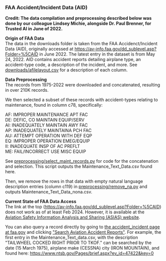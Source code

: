 ### FAA Accident/Incident Data (AID)

**Credit: The data compilation and preprocessing described below was done by our colleague Lindsey Michie, alongside Dr. Paul Brenner, for Trusted AI in June of 2022.**

**Origin of FAA Data**\
The data in the downloads folder is taken from the FAA Accidenct/Incident Data (AID), originally accessed at https://av-info.faa.gov/dd_sublevel.asp?Folder=%5CAID in June 2022. The latest entry in the dataset is from May 24, 2022. AID contains accident reports detailing airplane type, an accident-type code, a description of the incident, and more. See [downloads/afilelayout.csv](downloads/afilelayout.csv) for a description of each column.

**Data Preprocessing**\
The records from 1975-2022 were downloaded and concatenated, resulting in over 210K records.

We then selected a subset of these records with accident-types relating to maintenance, found in column c78, specifically:

AF: IMPROPER MAINTENANCE APT FAC\
DE: DEFIC, CO MAINTAIN EQUIP/SERV\
AI: INADEQUATELY MAINTAIN AWY FAC\
AP: INADEQUATELY MAINTAINA PCH FAC\
AU: ATTEMPT OPERATION WITH DEF EQP\
EQ: IMPROPER OPERATION EMEG/EQUIP\
II: INADEQUATE INSP OF AC PREFLT\
ME: FAIL/INCORRECT USE MISC EQUIP

See [preprocessing/select_maint_records.py](../OMIn_dataset/data_processing/preprocessing/select_maint_records.py) for code for the concatenation and selection. This script outputs the Maintenance_Text_Data.csv found here.

Then, we remove the rows in that data with empty natural language description entries (column c119) in [preprocessing/remove_na.py](../OMIn_dataset/data_processing/preprocessing/remove_na.py) and outputs Maintenance_Text_Data_nona.csv.

**Current State of FAA Data Access**\
The link at the top (https://av-info.faa.gov/dd_sublevel.asp?Folder=%5CAID) does not work as of at least Feb 2024. However, it is available at the [Aviation Safety Information Analysis and Sharing (ASIAS) website](https://www.asias.faa.gov/apex/f?p=100:189:::NO).

You can also query a record directly by going to [the accident_incident page at faa.gov](https://www.faa.gov/data_research/accident_incident) and clicking ["Search Aviation Accident Reports"](https://www.ntsb.gov/Pages/AviationQueryV2.aspx). For example, the first entry in the Maintenance_Text_data.csv, with the description "TAILWHEEL COCKED RIGHT PRIOR TO TKOF." can be searched by the date (15 March 1975), airplane make (CESSNA) city (IRON MOUNTAIN), and found here: https://www.ntsb.gov/Pages/brief.aspx?ev_id=47422&key=0
